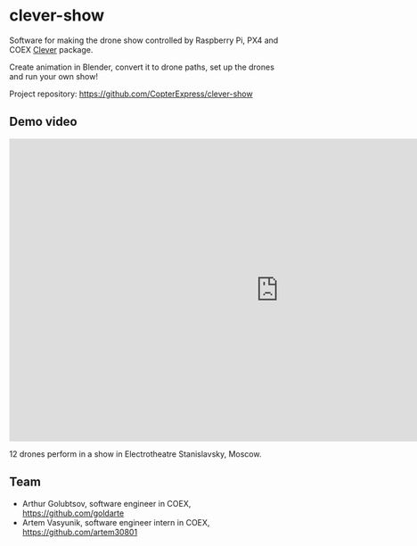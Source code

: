 # clever-show

Software for making the drone show controlled by Raspberry Pi, PX4 and COEX [Clever](https://github.com/CopterExpress/clever) package.

Create animation in Blender, convert it to drone paths, set up the drones and run your own show!

Project repository: https://github.com/CopterExpress/clever-show

## Demo video

<iframe width="966" height="543" src="https://www.youtube.com/embed/HdHbZFz7nR0" frameborder="0" allow="accelerometer; autoplay; encrypted-media; gyroscope; picture-in-picture" allowfullscreen></iframe>

12 drones perform in a show in Electrotheatre Stanislavsky, Moscow.

## Team

* Arthur Golubtsov, software engineer in COEX, https://github.com/goldarte
* Artem Vasyunik, software engineer intern in COEX, https://github.com/artem30801
